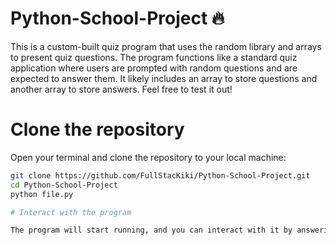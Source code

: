 # Python-School-Project 🔥
This is a custom-built quiz program that uses the random library and arrays to present quiz questions. The program functions like a standard quiz application where users are prompted with random questions and are expected to answer them. It likely includes an array to store questions and another array to store answers. Feel free to test it out!

# Clone the repository 

Open your terminal and clone the repository to your local machine:

```bash
git clone https://github.com/FullStacKiki/Python-School-Project.git
cd Python-School-Project
python file.py 

# Interact with the program

The program will start running, and you can interact with it by answering quiz questions or following other prompts in the terminal.
